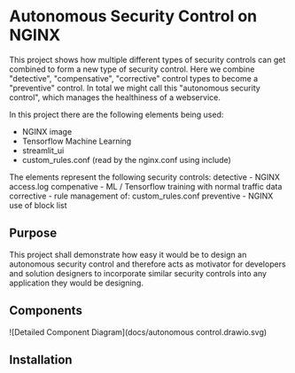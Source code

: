 # Autonomous Security Control on NGINX
This project shows how multiple different types of security controls can get combined to form a new type of security control. Here we combine "detective", "compensative", "corrective" control types to become a "preventive" control. In total we might call this "autonomous security control", which manages the healthiness of a webservice.

In this project there are the following elements being used:
* NGINX image
* Tensorflow Machine Learning
* streamlit_ui
* custom_rules.conf (read by the nginx.conf using include)

The elements represent the following security controls:
detective - NGINX access.log
compenative - ML / Tensorflow training with normal traffic data
corrective - rule management of: custom_rules.conf
preventive - NGINX use of block list

## Purpose
This project shall demonstrate how easy it would be to design an autonomous security control and therefore acts as motivator for developers and solution designers to incorporate similar security controls into any application they would be designing.

## Components
![Detailed Component Diagram](docs/autonomous control.drawio.svg)
## Installation


